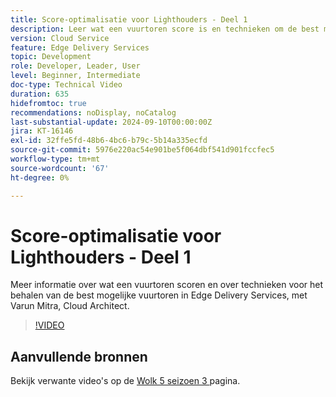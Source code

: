 ```yaml
---
title: Score-optimalisatie voor Lighthouders - Deel 1
description: Leer wat een vuurtoren score is en technieken om de best mogelijke vuurtoren score te halen in Edge Delivery Services.
version: Cloud Service
feature: Edge Delivery Services
topic: Development
role: Developer, Leader, User
level: Beginner, Intermediate
doc-type: Technical Video
duration: 635
hidefromtoc: true
recommendations: noDisplay, noCatalog
last-substantial-update: 2024-09-10T00:00:00Z
jira: KT-16146
exl-id: 32ffe5fd-48b6-4bc6-b79c-5b14a335ecfd
source-git-commit: 5976e220ac54e901be5f064dbf541d901fccfec5
workflow-type: tm+mt
source-wordcount: '67'
ht-degree: 0%

---
```


# Score-optimalisatie voor Lighthouders - Deel 1

Meer informatie over wat een vuurtoren scoren en over technieken voor het behalen van de best mogelijke vuurtoren in Edge Delivery Services, met Varun Mitra, Cloud Architect.

>[!VIDEO](https://video.tv.adobe.com/v/3433378/?learn=on)

## Aanvullende bronnen

Bekijk verwante video&#39;s op de [ Wolk 5 seizoen 3 ](../cloud5-season-3.md) pagina.
